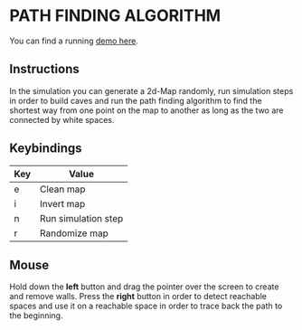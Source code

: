 # PATH FINDING ALGORITHM
You can find a running [demo here](https://5ubstitute.github.com/path_finding).

## Instructions
In the simulation you can generate a 2d-Map randomly, run simulation steps in order to build caves and run the path finding algorithm to find the shortest way from one point on the map to another as long as the two are connected by white spaces.

## Keybindings
Key | Value
--- | -----
e | Clean map
i | Invert map
n | Run simulation step
r | Randomize map

## Mouse
Hold down the **left** button and drag the pointer over the screen to create and remove walls.
Press the **right** button in order to detect reachable spaces and use it on a reachable space in order to trace back the path to the beginning.
